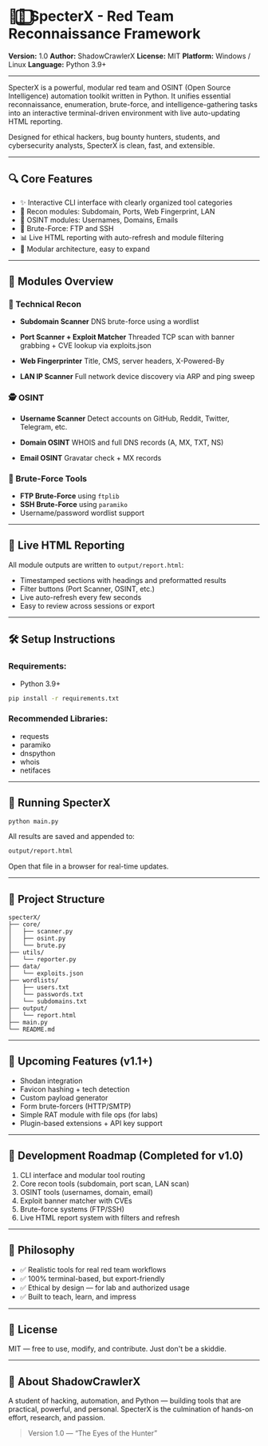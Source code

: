 # 🕵️‍♀⃣ SpecterX - Red Team Reconnaissance Framework

**Version:** 1.0
**Author:** ShadowCrawlerX
**License:** MIT
**Platform:** Windows / Linux
**Language:** Python 3.9+

---

SpecterX is a powerful, modular red team and OSINT (Open Source Intelligence) automation toolkit written in Python. It unifies essential reconnaissance, enumeration, brute-force, and intelligence-gathering tasks into an interactive terminal-driven environment with live auto-updating HTML reporting.

Designed for ethical hackers, bug bounty hunters, students, and cybersecurity analysts, SpecterX is clean, fast, and extensible.

---

## 🔍 Core Features

* ✨ Interactive CLI interface with clearly organized tool categories
* 🔎 Recon modules: Subdomain, Ports, Web Fingerprint, LAN
* 🤖 OSINT modules: Usernames, Domains, Emails
* 🔐 Brute-Force: FTP and SSH
* 📊 Live HTML reporting with auto-refresh and module filtering
* 🔄 Modular architecture, easy to expand

---

## 🔹 Modules Overview

### 🔧 Technical Recon

* **Subdomain Scanner**
  DNS brute-force using a wordlist

* **Port Scanner + Exploit Matcher**
  Threaded TCP scan with banner grabbing + CVE lookup via exploits.json

* **Web Fingerprinter**
  Title, CMS, server headers, X-Powered-By

* **LAN IP Scanner**
  Full network device discovery via ARP and ping sweep

### 🕵️ OSINT

* **Username Scanner**
  Detect accounts on GitHub, Reddit, Twitter, Telegram, etc.

* **Domain OSINT**
  WHOIS and full DNS records (A, MX, TXT, NS)

* **Email OSINT**
  Gravatar check + MX records

### 🔐 Brute-Force Tools

* **FTP Brute-Force** using `ftplib`
* **SSH Brute-Force** using `paramiko`
* Username/password wordlist support

---

## 📅 Live HTML Reporting

All module outputs are written to `output/report.html`:

* Timestamped sections with headings and preformatted results
* Filter buttons (Port Scanner, OSINT, etc.)
* Live auto-refresh every few seconds
* Easy to review across sessions or export

---

## 🛠️ Setup Instructions

### Requirements:

* Python 3.9+

```bash
pip install -r requirements.txt
```

### Recommended Libraries:

* requests
* paramiko
* dnspython
* whois
* netifaces

---

## 🚀 Running SpecterX

```bash
python main.py
```

All results are saved and appended to:

```bash
output/report.html
```

Open that file in a browser for real-time updates.

---

## 📄 Project Structure

```
specterX/
├── core/
│   ├── scanner.py
│   ├── osint.py
│   └── brute.py
├── utils/
│   └── reporter.py
├── data/
│   └── exploits.json
├── wordlists/
│   ├── users.txt
│   └── passwords.txt
│   └── subdomains.txt
├── output/
│   └── report.html
├── main.py
└── README.md
```

---

## 🚀 Upcoming Features (v1.1+)

* Shodan integration
* Favicon hashing + tech detection
* Custom payload generator
* Form brute-forcers (HTTP/SMTP)
* Simple RAT module with file ops (for labs)
* Plugin-based extensions + API key support

---

## 🚀 Development Roadmap (Completed for v1.0)

1. CLI interface and modular tool routing
2. Core recon tools (subdomain, port scan, LAN scan)
3. OSINT tools (usernames, domain, email)
4. Exploit banner matcher with CVEs
5. Brute-force systems (FTP/SSH)
6. Live HTML report system with filters and refresh

---

## 💪 Philosophy

* ✅ Realistic tools for real red team workflows
* ✅ 100% terminal-based, but export-friendly
* ✅ Ethical by design — for lab and authorized usage
* ✅ Built to teach, learn, and impress

---

## 💼 License

MIT — free to use, modify, and contribute. Just don't be a skiddie.

---

## 🧙 About ShadowCrawlerX

A student of hacking, automation, and Python — building tools that are practical, powerful, and personal. SpecterX is the culmination of hands-on effort, research, and passion.

> Version 1.0 — “The Eyes of the Hunter”
